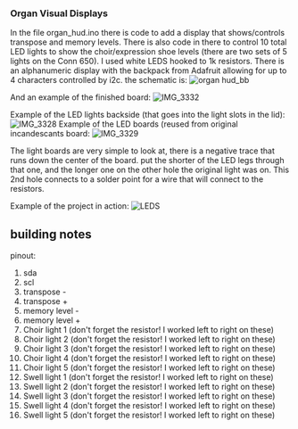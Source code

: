### Organ Visual Displays
In the file organ_hud.ino there is code to add a display that shows/controls transpose and memory levels. There is also code in there to control 10 total LED lights to show the 
choir/expression shoe levels (there are two sets of 5 lights on the Conn 650). I used white LEDS hooked to 1k resistors. There is an alphanumeric display with the backpack from 
Adafruit allowing for up to 4 characters controlled by i2c. the schematic is:
![organ hud_bb](https://github.com/user-attachments/assets/f8593dc1-aa60-45a9-ab7e-2aa5ae710dcf)

And an example of the finished board:
![IMG_3332](https://github.com/user-attachments/assets/de52af88-0158-450b-ab35-1989e2c1ddda)

Example of the LED lights backside (that goes into the light slots in the lid):
![IMG_3328](https://github.com/user-attachments/assets/353c611b-6a6c-427c-8ea6-7cafa41727fe)
Example of the LED boards (reused from original incandescants board:
![IMG_3329](https://github.com/user-attachments/assets/d44e98e5-64c6-4681-9cc3-bf5861b5dd1b)

The light boards are very simple to look at, there is a negative trace that runs down the center of the board. put the shorter of the LED legs through that one, and the longer one on the other hole the original light was on. This 2nd hole connects to a solder point for a wire that will connect to the resistors.


Example of the project in action:
![LEDS](https://github.com/user-attachments/assets/40538e42-6d7b-4d25-a2e5-88569426c560)

## building notes

pinout:
1. sda
2. scl
4. transpose -
5. transpose +
6. memory level -
7. memory level +
9. Choir light 1 (don't forget the resistor! I worked left to right on these)
10. Choir light 2 (don't forget the resistor! I worked left to right on these)
11. Choir light 3 (don't forget the resistor! I worked left to right on these)
12. Choir light 4 (don't forget the resistor! I worked left to right on these)
14. Choir light 5 (don't forget the resistor! I worked left to right on these)
15. Swell light 1 (don't forget the resistor! I worked left to right on these)
16. Swell light 2 (don't forget the resistor! I worked left to right on these)
17. Swell light 3 (don't forget the resistor! I worked left to right on these)
19. Swell light 4 (don't forget the resistor! I worked left to right on these)
20. Swell light 5 (don't forget the resistor! I worked left to right on these) 
